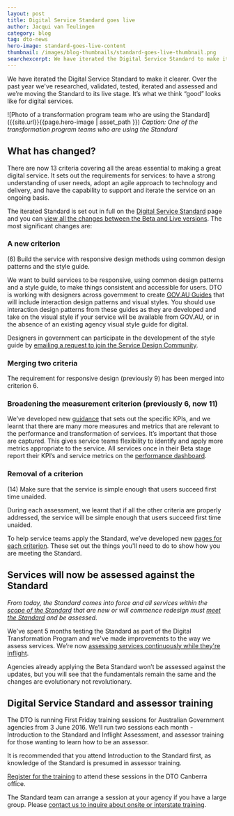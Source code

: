 ```yaml
---
layout: post
title: Digital Service Standard goes live
author: Jacqui van Teulingen
category: blog
tag: dto-news
hero-image: standard-goes-live-content
thumbnail: /images/blog-thumbnails/standard-goes-live-thumbnail.png
searchexcerpt: We have iterated the Digital Service Standard to make it clearer. Over the past year we've researched, validated, tested, iterated and assessed and we’re moving the Standard to its live stage. It’s what we think “good” looks like for digital services.
---
```


<div class="abstract" markdown="1">

We have iterated the Digital Service Standard to make it clearer. Over the past year we've researched, validated, tested, iterated and assessed and we’re moving the Standard to its live stage. It’s what we think “good” looks like for digital services.

</div>

![Photo of a transformation program team who are using the Standard]({{site.url}}{{page.hero-image | asset_path }})
*Caption: One of the transformation program teams who are using the Standard*



## What has changed?

There are now 13 criteria covering all the areas essential to making a great digital service. It sets out the requirements for services: to have a strong understanding of user needs, adopt an agile approach to technology and delivery, and have the capability to support and iterate the service on an ongoing basis.

The iterated Standard is set out in full on the [Digital Service Standard](https://www.dto.gov.au/standard/) page and you can [view all the changes between the Beta and Live versions](https://www.dto.gov.au/standard/changes-to-standard/). The most significant changes are:

### A new criterion

(6) Build the service with responsive design methods using common design patterns and the style guide.

We want to build services to be responsive, using common design patterns and a style guide, to make things consistent and accessible for users. DTO is working with designers across government to create [GOV.AU Guides](https://www.dto.gov.au/standard/design-guides/gov-au-guides/) that will include interaction design patterns and visual styles. You should use interaction design patterns from these guides as they are developed and take on the visual style if your service will be available from GOV.AU, or in the absence of an existing agency visual style guide for digital.

Designers in government can participate in the development of the style guide by [emailing a request to join the Service Design Community](mailto:leisa.reichelt@digital.gov.au). 

### Merging two criteria

The requirement for responsive design (previously 9) has been merged into criterion 6.

### Broadening the measurement criterion (previously 6, now 11) 

We’ve developed new [guidance](https://www.dto.gov.au/standard/measuring-performance/) that sets out the specific KPIs, and we learnt that there are many more measures and metrics that are relevant to the performance and transformation of services. It’s important that those are captured. This gives service teams flexibility to identify and apply more metrics appropriate to the service. All services once in their Beta stage report their KPI’s and service metrics on the [performance dashboard](https://www.dto.gov.au/our-work/performance/). 

### Removal of a criterion 

(14) Make sure that the service is simple enough that users succeed first time unaided.

During each assessment, we learnt that if all the other criteria are properly addressed, the service will be simple enough that users succeed first time unaided. 

To help service teams apply the Standard, we’ve developed new [pages for each criterion](https://www.dto.gov.au/standard/). These set out the things you'll need to do to show how you are meeting the Standard. 

## Services will now be assessed against the Standard

*From today, the Standard comes into force and all services within the [scope of the Standard](https://www.dto.gov.au/standard/scope-of-standard/) that are new or will commence redesign must [meet the Standard](https://www.dto.gov.au/standard/meeting-standard/) and be assessed.*

We've spent 5 months testing the Standard as part of the Digital Transformation Program and we've made improvements to the way we assess services. We’re now [assessing services continuously while they're inflight](https://www.dto.gov.au/blog/in-flight-assessment-model/).  

Agencies already applying the Beta Standard won’t be assessed against the updates, but you will see that the fundamentals remain the same and the changes are evolutionary not revolutionary.

## Digital Service Standard and assessor training

The DTO is running First Friday training sessions for Australian Government agencies from 3 June 2016. We’ll run two sessions each month - Introduction to the Standard and Inflight Assessment, and assessor training for those wanting to learn how to be an assessor. 

It is recommended that you attend Introduction to the Standard first, as knowledge of the Standard is presumed in assessor training. 

[Register for the training](https://firstfridaytraining.eventbrite.com.au/) to attend these sessions in the DTO Canberra office.

The Standard team can arrange a session at your agency if you have a large group. Please [contact us to inquire about onsite or interstate training](mailto:standard@digital.gov.au).
